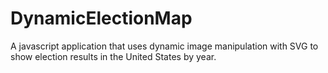 # DynamicElectionMap
A javascript application that uses dynamic image manipulation with SVG to show election results in the United States by year.
